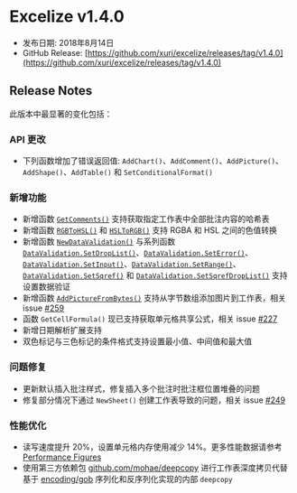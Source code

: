 # Excelize v1.4.0

* 发布日期: 2018年8月14日
* GitHub Release: [https://github.com/xuri/excelize/releases/tag/v1.4.0](https://github.com/xuri/excelize/releases/tag/v1.4.0)

## Release Notes

此版本中最显著的变化包括：

### API 更改

* 下列函数增加了错误返回值: `AddChart()`、`AddComment()`、`AddPicture()`、`AddShape()`、`AddTable()` 和 `SetConditionalFormat()`

### 新增功能

* 新增函数 [`GetComments()`](https://pkg.go.dev/github.com/360EntSecGroup-Skylar/excelize@v1.4.0#File.GetComments) 支持获取指定工作表中全部批注内容的哈希表
* 新增函数 [`RGBToHSL()`](https://pkg.go.dev/github.com/360EntSecGroup-Skylar/excelize@v1.4.0#RGBToHSL) 和 [`HSLToRGB()`](https://pkg.go.dev/github.com/360EntSecGroup-Skylar/excelize@v1.4.0#HSLToRGB) 支持 RGBA 和 HSL 之间的色值转换
* 新增函数 [`NewDataValidation()`](https://pkg.go.dev/github.com/360EntSecGroup-Skylar/excelize@v1.4.0#NewDataValidation) 与系列函数 [`DataValidation.SetDropList()`](https://pkg.go.dev/github.com/360EntSecGroup-Skylar/excelize@v1.4.0#DataValidation.SetDropList)、[`DataValidation.SetError()`](https://pkg.go.dev/github.com/360EntSecGroup-Skylar/excelize@v1.4.0#DataValidation.SetError)、[`DataValidation.SetInput()`](https://pkg.go.dev/github.com/360EntSecGroup-Skylar/excelize@v1.4.0#DataValidation.SetInput)、[`DataValidation.SetRange()`](https://pkg.go.dev/github.com/360EntSecGroup-Skylar/excelize@v1.4.0#DataValidation.SetRange)、[`DataValidation.SetSqref()`](https://pkg.go.dev/github.com/360EntSecGroup-Skylar/excelize@v1.4.0#DataValidation.SetSqref) 和 [`DataValidation.SetSqrefDropList()`](https://pkg.go.dev/github.com/360EntSecGroup-Skylar/excelize@v1.4.0#DataValidation.SetSqrefDropList) 支持设置数据验证
* 新增函数 [`AddPictureFromBytes()`](https://pkg.go.dev/github.com/360EntSecGroup-Skylar/excelize@v1.4.0#File.AddPictureFromBytes) 支持从字节数组添加图片到工作表，相关 issue [#259](https://github.com/xuri/excelize/issues/259)
* 函数 `GetCellFormula()` 现已支持获取单元格共享公式，相关 issue [#227](https://github.com/xuri/excelize/issues/227)
* 新增日期解析扩展支持
* 双色标记与三色标记的条件格式支持设置最小值、中间值和最大值

### 问题修复

* 更新默认插入批注样式，修复插入多个批注时批注框位置堆叠的问题
* 修复部分情况下通过 `NewSheet()` 创建工作表导致的问题，相关 issue [#249](https://github.com/xuri/excelize/issues/249)

### 性能优化

* 读写速度提升 20%，设置单元格内存使用减少 14%。更多性能数据请参考 [Performance Figures](github.com/xuri/excelize/wiki#performance-figures)
* 使用第三方依赖包 [github.com/mohae/deepcopy](github.com/mohae/deepcopy) 进行工作表深度拷贝代替基于 [encoding/gob](https://blog.golang.org/gobs-of-data) 序列化和反序列化实现的内部 `deepcopy`
